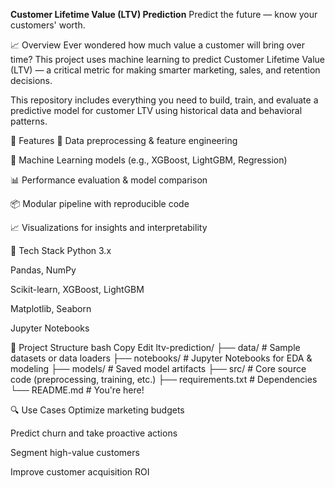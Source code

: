 **Customer Lifetime Value (LTV) Prediction**
Predict the future — know your customers' worth.

📈 Overview
Ever wondered how much value a customer will bring over time? This project uses machine learning to predict Customer Lifetime Value (LTV) — a critical metric for making smarter marketing, sales, and retention decisions.

This repository includes everything you need to build, train, and evaluate a predictive model for customer LTV using historical data and behavioral patterns.

🚀 Features
🔢 Data preprocessing & feature engineering

🧠 Machine Learning models (e.g., XGBoost, LightGBM, Regression)

📊 Performance evaluation & model comparison

📦 Modular pipeline with reproducible code

📈 Visualizations for insights and interpretability

🧰 Tech Stack
Python 3.x

Pandas, NumPy

Scikit-learn, XGBoost, LightGBM

Matplotlib, Seaborn

Jupyter Notebooks

📂 Project Structure
bash
Copy
Edit
ltv-prediction/
├── data/              # Sample datasets or data loaders
├── notebooks/         # Jupyter Notebooks for EDA & modeling
├── models/            # Saved model artifacts
├── src/               # Core source code (preprocessing, training, etc.)
├── requirements.txt   # Dependencies
└── README.md          # You're here!

🔍 Use Cases
Optimize marketing budgets

Predict churn and take proactive actions

Segment high-value customers

Improve customer acquisition ROI

